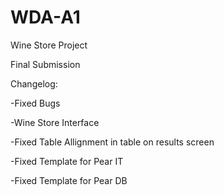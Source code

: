WDA-A1
======

Wine Store Project

Final Submission 

  Changelog:
  
-Fixed Bugs

-Wine Store Interface

-Fixed Table Allignment in table on results screen

-Fixed Template for Pear IT

-Fixed Template for Pear DB


